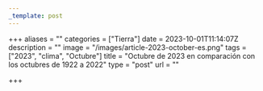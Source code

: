 ```yaml
---
_template: post
---
```


+++
aliases = ""
categories = ["Tierra"]
date = 2023-10-01T11:14:07Z
description = ""
image = "/images/article-2023-october-es.png"
tags = ["2023", "clima", "Octubre"]
title = "Octubre de 2023 en comparación con los octubres de 1922 a 2022"
type = "post"
url = ""

+++
